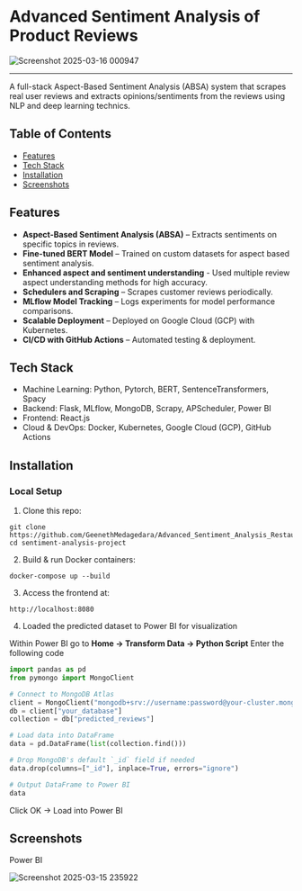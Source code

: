 # Advanced Sentiment Analysis of Product Reviews

![Screenshot 2025-03-16 000947](https://github.com/user-attachments/assets/28675adf-b087-4b65-9e17-548413637810)

---

A full-stack Aspect-Based Sentiment Analysis (ABSA) system that scrapes real user reviews and extracts opinions/sentiments from the reviews using NLP and deep learning technics.

## Table of Contents

- [Features](https://github.com/GeenethMedagedara/Advanced_Sentiment_Analysis_Restaurant_Reviews/blob/master/README.md#features)
- [Tech Stack]()
- [Installation]()
- [Screenshots]()

## Features

- **Aspect-Based Sentiment Analysis (ABSA)** – Extracts sentiments on specific topics in reviews.
- **Fine-tuned BERT Model** – Trained on custom datasets for aspect based sentiment analysis.
- **Enhanced aspect and sentiment understanding** - Used multiple review aspect understanding methods for high accuracy.
- **Schedulers and Scraping** – Scrapes customer reviews periodically.
- **MLflow Model Tracking** – Logs experiments for model performance comparisons.
- **Scalable Deployment** – Deployed on Google Cloud (GCP) with Kubernetes.
- **CI/CD with GitHub Actions** – Automated testing & deployment.

## Tech Stack

- Machine Learning: Python, Pytorch, BERT, SentenceTransformers, Spacy
- Backend: Flask, MLflow, MongoDB, Scrapy, APScheduler, Power BI
- Frontend: React.js
- Cloud & DevOps: Docker, Kubernetes, Google Cloud (GCP), GitHub Actions

## Installation

### Local Setup

1. Clone this repo:

```
git clone https://github.com/GeenethMedagedara/Advanced_Sentiment_Analysis_Restaurant_Reviews.git
cd sentiment-analysis-project
```

2. Build & run Docker containers:

```
docker-compose up --build
```

3. Access the frontend at:

```
http://localhost:8080
```

4. Loaded the predicted dataset to Power BI for visualization

Within Power BI go to **Home -> Transform Data -> Python Script**
Enter the following code

```python
import pandas as pd
from pymongo import MongoClient

# Connect to MongoDB Atlas
client = MongoClient("mongodb+srv://username:password@your-cluster.mongodb.net/")
db = client["your_database"]
collection = db["predicted_reviews"]

# Load data into DataFrame
data = pd.DataFrame(list(collection.find()))

# Drop MongoDB's default `_id` field if needed
data.drop(columns=["_id"], inplace=True, errors="ignore")

# Output DataFrame to Power BI
data
```
Click OK → Load into Power BI

## Screenshots

Power BI

![Screenshot 2025-03-15 235922](https://github.com/user-attachments/assets/d1d478e7-74e6-43a9-ab2c-e63843f41d6e)
